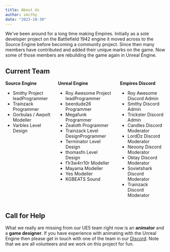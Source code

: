 ```yaml
---
title: About Us
author: smithy
date: "2023-10-30"
---
```


We've been around for a long time making Empires. Initially as a sole developer project on the Battlefield 1942 engine it moved across to the Source Engine before becoming a community project. Since then many members have contributed and added their unique marks on the game. Now some of those members are rebuilding the game again in Unreal Engine.

## Current Team

<div class="columns team">
    <div class="column">
        <b>Source Engine</b>
        <ul>
            <li>Smithy <span class="tag projectlead">Project lead</span><span class="tag programmer">Programmer</span></li>
            <li>Trainzack <span class="tag programmer">Programmer</span></li>
            <li>Gorbulas / Awpolt <span class="tag modeller">Modeller</span></li>
            <li>Varbles <span class="tag leveldesign">Level Design</span></li>
        </ul>
    </div>
    <div class="column">
        <b>Unreal Engine</b>
        <ul>
            <li>Roy Awesome <span class="tag projectlead">Project lead</span><span class="tag programmer">Programmer</span></li>
            <li>beerdude26 <span class="tag programmer">Programmer</span></li>
            <li>Megafunk <span class="tag programmer">Programmer</span></li>
            <li>Zealoth <span class="tag programmer">Programmer</span></li>
            <li>Trainzack <span class="tag leveldesign">Level Design</span><span class="tag programmer">Programmer</span></li>
            <li>Terminator <span class="tag leveldesign">Level Design</span></li>
            <li>thomasfn <span class="tag leveldesign">Level Design</span></li>
            <li>f1r3w4rr10r <span class="tag modeller">Modeller</span></li>
            <li>Mayama <span class="tag modeller">Modeller</span></li>
            <li>Yes <span class="tag modeller">Modeller</span></li>
            <li>KGBEATS <span class="tag sound">Sound</span></li>
        </ul>
    </div>
    <div class="column">
        <b>Empires Discord</b>
        <ul>
            <li>Roy Awesome <span class="tag discordadmin">Discord Admin</span></li>
            <li>Smithy <span class="tag discordadmin">Discord Admin</span></li>
            <li>Trickster <span class="tag discordadmin">Discord Admin</span></li>
            <li>Candles <span class="tag discordmod">Discord Moderator</span></li>
            <li>LordDz <span class="tag discordmod">Discord Moderator</span></li>
            <li>Neoony <span class="tag discordmod">Discord Moderator</span></li>
            <li>Oktay <span class="tag discordmod">Discord Moderator</span></li>
            <li>Sovietshark <span class="tag discordmod">Discord Moderator</span></li>
            <li>Trainzack <span class="tag discordmod">Discord Moderator</span></li>
        </ul>
    </div>
</div>

## Call for Help

What we really are missing from our UE5 team right now is an **animator** and a **game designer**. If you have experience with animating with the Unreal Engine then please get in touch with one of the
team in our [Discord](https://discord.gg/EXwY2X7). Note that we are all volunteers and we work on this project for fun.